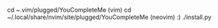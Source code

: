 cd ~.vim/plugged/YouCompleteMe (vim)
cd ~/.local/share/nvim/site/plugged/YouCompleteMe (neovim) :)
./install.py
